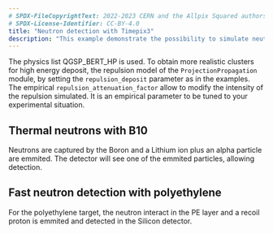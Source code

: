 ```yaml
---
# SPDX-FileCopyrightText: 2022-2023 CERN and the Allpix Squared authors
# SPDX-License-Identifier: CC-BY-4.0
title: "Neutron detection with Timepix3"
description: "This example demonstrate the possibility to simulate neutron detection by conversion using neutron capture media. A Timepix3 detector with a Boron10/Polyethylene thin coating is exposed to a source of neutrons with a energy of 0.025 eV / 10 MeV."
---
```


The physics list QGSP_BERT_HP is used. To obtain more realistic clusters for high energy deposit, the repulsion model of the `ProjectionPropagation` module, by setting the `repulsion_deposit` parameter as in the examples. The empirical `repulsion_attenuation_factor` allow to modify the intensity of the repulsion simulated. It is an empirical parameter to be tuned to your experimental situation. 


## Thermal neutrons with B10

Neutrons are captured by the Boron and a Lithium ion plus an alpha particle are emmited. The  detector will see one of the emmited particles, allowing detection.


## Fast neutron detection with polyethylene

For the polyethylene target, the neutron interact in the PE layer and a recoil proton is emmited and detected in the Silicon detector. 
